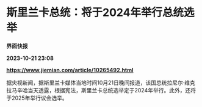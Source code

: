 # 斯里兰卡总统：将于2024年举行总统选举
**界面快报**

**2023-10-21 23:08**

**https://www.jiemian.com/article/10265492.html**

据央视新闻，据斯里兰卡媒体当地时间10月21日晚间报道，该国总统拉尼尔·维克拉马辛哈当天透露，根据宪法，斯里兰卡总统选举定于2024年举行。此外，还将于2025年举行议会选举。